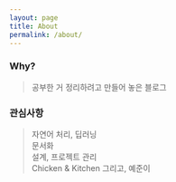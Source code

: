 ```yaml
---
layout: page
title: About
permalink: /about/
---
```


### Why?
> 공부한 거 정리하려고 만들어 놓은 블로그

### 관심사항
> 자연어 처리, 딥러닝  
> 문서화  
> 설계, 프로젝트 관리   
> Chicken & Kitchen
> 그리고, 예준이 